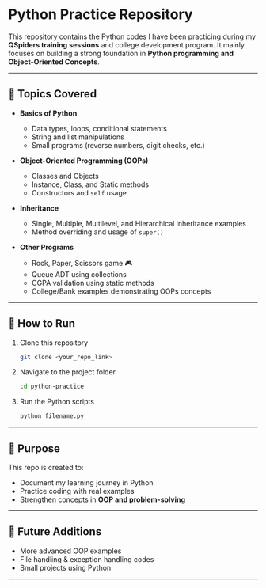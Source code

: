 
# Python Practice Repository

This repository contains the Python codes I have been practicing during my **QSpiders training sessions** and college development program. It mainly focuses on building a strong foundation in **Python programming and Object-Oriented Concepts**.

---

## 📌 Topics Covered

* **Basics of Python**

  * Data types, loops, conditional statements
  * String and list manipulations
  * Small programs (reverse numbers, digit checks, etc.)

* **Object-Oriented Programming (OOPs)**

  * Classes and Objects
  * Instance, Class, and Static methods
  * Constructors and `self` usage

* **Inheritance**

  * Single, Multiple, Multilevel, and Hierarchical inheritance examples
  * Method overriding and usage of `super()`

* **Other Programs**

  * Rock, Paper, Scissors game 🎮
  * Queue ADT using collections
  * CGPA validation using static methods
  * College/Bank examples demonstrating OOPs concepts

---

## 🚀 How to Run

1. Clone this repository

   ```bash
   git clone <your_repo_link>
   ```
2. Navigate to the project folder

   ```bash
   cd python-practice
   ```
3. Run the Python scripts

   ```bash
   python filename.py
   ```

---

## 🎯 Purpose

This repo is created to:

* Document my learning journey in Python
* Practice coding with real examples
* Strengthen concepts in **OOP and problem-solving**

---

## 📖 Future Additions

* More advanced OOP examples
* File handling & exception handling codes
* Small projects using Python

---
